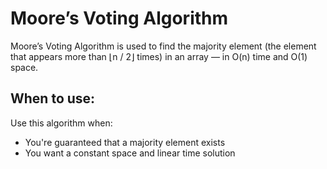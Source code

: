 # Moore’s Voting Algorithm
Moore’s Voting Algorithm is used to find the majority element (the element that appears more than ⌊n / 2⌋ times) in an array — in O(n) time and O(1) space.

## When to use:
Use this algorithm when:
  - You're guaranteed that a majority element exists
  - You want a constant space and linear time solution

